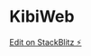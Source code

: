 # KibiWeb

[Edit on StackBlitz ⚡️](https://stackblitz.com/edit/sveltejs-kit-template-default-gwphss)